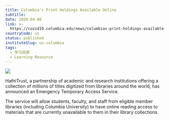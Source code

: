 ```yaml
---
title: Columbia's Print Holdings Available Online
subtitle:
date: 2020-04-08
link: >-
  https://covid19.columbia.edu/news/columbias-print-holdings-available-online
countryCode: us
status: published
instituteSlug: us-columbia
tags:
  - 学习资源
  - Learning Resource
---
```

![](https://covid19.columbia.edu/themes/custom/columbia/favicon-crown.png)

HathiTrust, a partnership of academic and research institutions offering a collection of millions of titles digitized from libraries around the world, has announced an Emergency Temporary Access Service.

The service will allow students, faculty, and staff from eligible member libraries (including Columbia University) to have online reading access to materials that are currently unavailable to them in their library collections.
